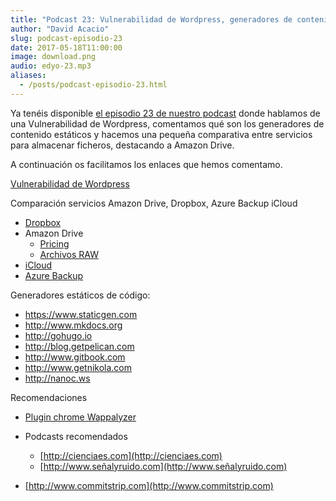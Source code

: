 ```yaml
---
title: "Podcast 23: Vulnerabilidad de Wordpress, generadores de contenido estáticos y Amazon Drive."
author: "David Acacio"
slug: podcast-episodio-23
date: 2017-05-18T11:00:00
image: download.png
audio: edyo-23.mp3
aliases:
  - /posts/podcast-episodio-23.html
---
```


Ya tenéis disponible [el episodio 23 de nuestro podcast](http://podcast.edyo.es/podcast/edyo-23.mp3) donde hablamos de una Vulnerabilidad de Wordpress, comentamos qué son los generadores de contenido estáticos y hacemos una pequeña comparativa entre servicios para almacenar ficheros, destacando a Amazon Drive.

<!--more-->

A continuación os facilitamos los enlaces que hemos comentamo.

[Vulnerabilidad de Wordpress](https://exploitbox.io/vuln/WordPress-Exploit-4-7-Unauth-Password-Reset-0day-CVE-2017-8295.html)

Comparación servicios Amazon Drive, Dropbox, Azure Backup iCloud


   * [Dropbox](https://www.dropbox.com/es_ES/business/pricing)
   * Amazon Drive
      * [Pricing](https://www.amazon.es/clouddrive/home)
      * [Archivos RAW](https://www.amazon.es/gp/help/customer/display.html?nodeId=201649930)
   * [iCloud](https://support.apple.com/es-es/HT201238)
   * [Azure Backup](https://azure.microsoft.com/es-es/pricing/details/backup/)

Generadores estáticos de código:

 * https://www.staticgen.com
 * http://www.mkdocs.org
 * http://gohugo.io
 * http://blog.getpelican.com
 * http://www.gitbook.com
 * http://www.getnikola.com
 * http://nanoc.ws


Recomendaciones

 * [Plugin chrome Wappalyzer](https://chrome.google.com/webstore/detail/wappalyzer/gppongmhjkpfnbhagpmjfkannfbllamg?hl=es)

 * Podcasts recomendados
    * [http://cienciaes.com](http://cienciaes.com)
    * [http://www.señalyruido.com](http://www.señalyruido.com)

 * [http://www.commitstrip.com](http://www.commitstrip.com)
